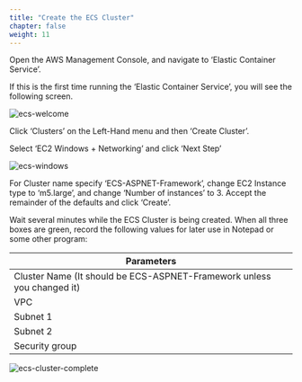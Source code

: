 ```yaml
---
title: "Create the ECS Cluster"
chapter: false
weight: 11
---
```



Open the AWS Management Console, and navigate to ‘Elastic Container Service’.

If this is the first time running the ‘Elastic Container Service’, you will see the following screen.

![ecs-welcome](/images/ecs-windows/ecs-welcome.png)

Click ‘Clusters’ on the Left-Hand menu and then ‘Create Cluster’.

Select ‘EC2 Windows + Networking’ and click ‘Next Step’

![ecs-windows](/images/ecs-windows/ecs-windows.png)

For Cluster name specify ‘ECS-ASPNET-Framework’, change EC2 Instance type to ‘m5.large’, and change ‘Number of instances’ to 3. Accept the remainder of the defaults and click ‘Create’.

Wait several minutes while the ECS Cluster is being created. When all three boxes are green, record the following values for later use in Notepad or some other program:

| Parameters                                                             |
| ---------------------------------------------------------------------- |
| Cluster Name (It should be ECS-ASPNET-Framework unless you changed it) |
| VPC                                                                    |
| Subnet 1                                                               |
| Subnet 2                                                               |
| Security group                                                         |

![ecs-cluster-complete](/images/ecs-windows/ecs-cluster-complete.png)
